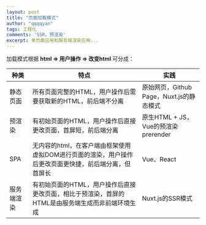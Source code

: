 ```yaml
---
layout: post
title: "页面加载模式"
author: "qqqqyan"
tags: 工程化
comments: 'SSR，预渲染'
excerpt: 单页面应用和服务端渲染应用...
---
```


加载模式根据
**html => 用户操作 => 改变html**
可分成：

| 种类 | 特点 | 实践 |
|  ----  | ----  | ---- |
| 静态页面 | 所有页面完整的HTML，用户操作后需要获取新的HTML，前后端不分离 | 原始网页，Github Page，Nuxt.js的静态模式 |
| 预渲染 | 有初始页面的HTML，用户操作后直接更改页面，首屏短，前后端分离 | 原生HTML + JS，Vue的预渲染prerender |
| SPA | 无内容的html，在客户端由框架使用虚拟DOM进行页面的渲染，用户操作后更改页面更快捷，前后端分离，但首屏长 | Vue、React |
| 服务端渲染 | 有初始页面的HTML，用户操作后直接更改页面，相比于预渲染，首屏的HTML是由服务端生成而非前端环境生成 | Nuxt.js的SSR模式 |
